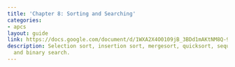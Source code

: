 ```yaml
---
title: 'Chapter 8: Sorting and Searching'
categories:
- apcs
layout: guide
link: https://docs.google.com/document/d/1WXA2X4O0109jB_3BDd1mAKtNM8Q-9SRdTgDCyXgYazs/
description: Selection sort, insertion sort, mergesort, quicksort, sequential search,
  and binary search.
---
```


